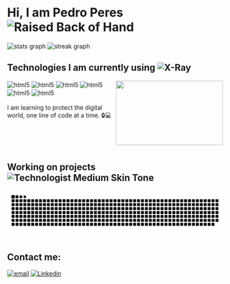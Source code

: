 # Hi, I am Pedro Peres <img src="https://raw.githubusercontent.com/Tarikul-Islam-Anik/Animated-Fluent-Emojis/master/Emojis/Hand%20gestures/Raised%20Back%20of%20Hand.png" alt="Raised Back of Hand" width="25" height="25" />
<div align="left">

  <img src="https://github-readme-stats.vercel.app/api?username=PedroPeres1&hide_title=false&hide_rank=false&show_icons=true&include_all_commits=true&count_private=true&disable_animations=false&theme=dark&locale=en&hide_border=false" height="150" alt="stats graph" />
  <img src="https://streak-stats.demolab.com?user=PedroPeres1&locale=en&mode=daily&theme=dark&hide_border=false&border_radius=5" height="150" alt="streak graph"  />
</div>

###


## Technologies I am currently using <img src="https://raw.githubusercontent.com/Tarikul-Islam-Anik/Animated-Fluent-Emojis/master/Emojis/Objects/X-Ray.png" alt="X-Ray" width="25" height="25" />
 <img align="right" height="150" width="250" src="https://user-images.githubusercontent.com/74038190/225813708-98b745f2-7d22-48cf-9150-083f1b00d6c9.gif"  />
<div>
  <img align="center" alt="html5" src="https://img.shields.io/badge/Visual_Studio-5C2D91?style=for-the-badge&logo=visual%20studio&logoColor=white"/>
  <img align="center" alt="html5" src="https://img.shields.io/badge/Python-3776AB?style=for-the-badge&logo=python&logoColor=white"/>
  <img align="center" alt="html5" src="https://img.shields.io/badge/MySQL-005C84?style=for-the-badge&logo=mysql&logoColor=white"/>
  <img align="center" alt="html5" src="https://img.shields.io/badge/Kali_Linux-557C94?style=for-the-badge&logo=kali-linux&logoColor=white"/>
  <img align="center" alt="html5" src="https://img.shields.io/badge/JavaScript-323330?style=for-the-badge&logo=javascript&logoColor=F7DF1E"/>
  <img align="center" alt="html5" src="https://img.shields.io/badge/GitHub-100000?style=for-the-badge&logo=github&logoColor=white"/>
  
</div><br/>
I am learning to protect the digital world, one line of code at a time. 🔒💻

<br/><br/><br/>
## Working on projects <img src="https://raw.githubusercontent.com/Tarikul-Islam-Anik/Animated-Fluent-Emojis/master/Emojis/People%20with%20professions/Technologist%20Medium%20Skin%20Tone.png" alt="Technologist Medium Skin Tone" width="25" height="25" />

<img src="https://raw.githubusercontent.com/PedroPeres1/PedroPeres1/output/snake.svg" alt="Snake animation" />


## Contact me:

[![email](https://img.shields.io/badge/Gmail-D14836?style=for-the-badge&logo=gmail&logoColor=white)](peresp645@gmail.com) 
[![Linkedin](https://img.shields.io/badge/LinkedIn-0077B5?style=for-the-badge&logo=linkedin&logoColor=white)](https://www.linkedin.com/in/pedro-b-peres/)


